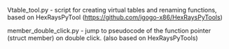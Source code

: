 Vtable_tool.py - script for creating virtual tables and renaming functions, based on HexRaysPyTool (https://github.com/igogo-x86/HexRaysPyTools) <br>

member_double_click.py - jump to pseudocode of the function pointer (struct member) on double click. (also based on HexRaysPyTools)
